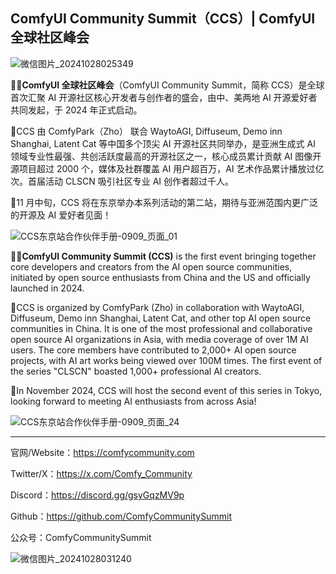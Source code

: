 ## **ComfyUI Community Summit（CCS）**| ComfyUI 全球社区峰会

  ![微信图片_20241028025349](https://github.com/user-attachments/assets/f8117610-da29-46a0-bda7-dc03766c2f55)



🙋‍♀️**ComfyUI 全球社区峰会**（ComfyUI Community Summit，简称 CCS）是全球首次汇聚 AI 开源社区核心开发者与创作者的盛会，由中、美两地 AI 开源爱好者共同发起，于 2024 年正式启动。

🍿CCS 由 ComfyPark（Zho） 联合 WaytoAGI, Diffuseum, Demo inn Shanghai, Latent Cat 等中国多个顶尖 AI 开源社区共同举办，是亚洲生成式 AI 领域专业性最强、共创活跃度最高的开源社区之一，核心成员累计贡献 AI 图像开源项目超过 2000 个，媒体及社群覆盖 AI 用户超百万，AI 艺术作品累计播放过亿次。首届活动 CLSCN 吸引社区专业 AI 创作者超过千人。

🧙11 月中旬，CCS 将在东京举办本系列活动的第二站，期待与亚洲范围内更广泛的开源及 AI 爱好者见面！



  <img alt="CCS东京站合作伙伴手册-0909_页面_01" src="https://github.com/user-attachments/assets/5ce1ad02-ed32-4ee4-8270-051731d2e822">



🙋‍♀️**ComfyUI Community Summit (CCS)** is the first event bringing together core developers and creators from the AI open source communities, initiated by open source enthusiasts from China and the US and officially launched in 2024.

🍿CCS is organized by ComfyPark (Zho) in collaboration with WaytoAGI, Diffuseum, Demo inn Shanghai, Latent Cat, and other top AI open source communities in China. It is one of the most professional and collaborative open source AI organizations in Asia, with media coverage of over 1M AI users. The core members have contributed to 2,000+ AI open source projects, with AI art works being viewed over 100M times. The first event of the series "CLSCN" boasted 1,000+ professional AI creators.

🧙In November 2024, CCS will host the second event of this series in Tokyo, looking forward to meeting AI enthusiasts from across Asia!



  ![CCS东京站合作伙伴手册-0909_页面_24](https://github.com/user-attachments/assets/3eeef8e4-8c4b-43aa-a592-ce6661c07cd0)


---

官网/Website：https://comfycommunity.com

Twitter/X：https://x.com/Comfy_Community

Discord：https://discord.gg/gsyGqzMV9p

Github：https://github.com/ComfyCommunitySummit

公众号：ComfyCommunitySummit

![微信图片_20241028031240](https://github.com/user-attachments/assets/e1877f70-6188-4d78-87e1-35821109ec50)



<!---
官方群：
---》
